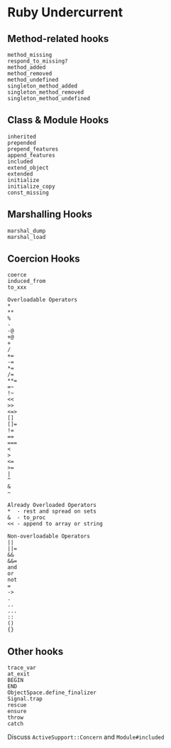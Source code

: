 # Ruby Undercurrent

## Method-related hooks

```
method_missing
respond_to_missing?
method_added
method_removed
method_undefined
singleton_method_added
singleton_method_removed
singleton_method_undefined
```

## Class & Module Hooks

```
inherited
prepended
prepend_features
append_features
included
extend_object
extended
initialize
initialize_copy
const_missing
```

## Marshalling Hooks

```
marshal_dump
marshal_load
```

## Coercion Hooks

```
coerce
induced_from
to_xxx

Overloadable Operators
*
**
%
-
-@
+@
+
/
+=
-=
*=
/=
**=
=~
!~
<<
>>
<=>
[]
[]=
!=
==
===
<
>
<=
>=
|
^
&
~

Already Overloaded Operators
*  - rest and spread on sets
&  - to_proc
<< - append to array or string

Non-overloadable Operators
||
||=
&&
&&=
and
or
not
=
->
.
..
...
::
()
{}
```

## Other hooks
```
trace_var
at_exit
BEGIN
END
ObjectSpace.define_finalizer
Signal.trap
rescue
ensure
throw
catch
```

Discuss `ActiveSupport::Concern` and `Module#included`
